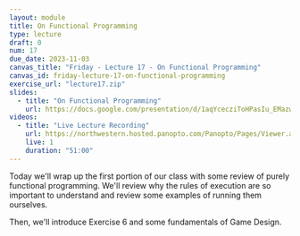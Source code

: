 ```yaml
---
layout: module
title: On Functional Programming
type: lecture
draft: 0
num: 17
due_date: 2023-11-03
canvas_title: "Friday - Lecture 17 - On Functional Programming"
canvas_id: friday-lecture-17-on-functional-programming
exercise_url: "lecture17.zip"
slides:
  - title: "On Functional Programming"
    url: https://docs.google.com/presentation/d/1aqYcecziToHPasIu_EMazwuCLBgjcihxvZnDThYlKvM/edit?usp=sharing
videos:
  - title: "Live Lecture Recording"
    url: https://northwestern.hosted.panopto.com/Panopto/Pages/Viewer.aspx?id=7846ff0a-f8a4-48eb-abfc-b0780012e34c
    live: 1
    duration: "51:00"
---
```


Today we'll wrap up the first portion of our class with some review of purely functional programming. We'll review why the rules of execution are so important to understand and review some examples of running them ourselves.

Then, we'll introduce Exercise 6 and some fundamentals of Game Design.
